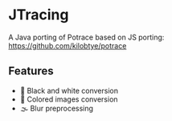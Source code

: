 # JTracing

A Java porting of Potrace based on JS porting:
https://github.com/kilobtye/potrace

## Features
- 🦓 Black and white conversion
- 🎨 Colored images conversion
- 🌫 Blur preprocessing

